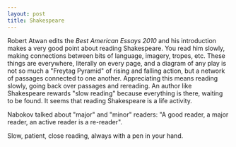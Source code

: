 ```yaml
---
layout: post
title: Shakespeare
---
```


Robert Atwan edits the _Best American Essays 2010_ and his introduction
makes a very good point about reading Shakespeare. You read him slowly,
making connections between bits of language, imagery, tropes, etc. These
things are everywhere, literally on every page, and a diagram of any
play is not so much a "Freytag Pyramid" of rising and falling action,
but a network of passages connected to one another. Appreciating this
means reading slowly, going back over passages and rereading. An author
like Shakespeare rewards "slow reading" because everything is there,
waiting to be found. It seems that reading Shakespeare is a life
activity.

Nabokov talked about "major" and "minor" readers: "A good reader, a
major reader, an active reader is a re-reader". 

Slow, patient, close reading, always with a pen in your hand.
